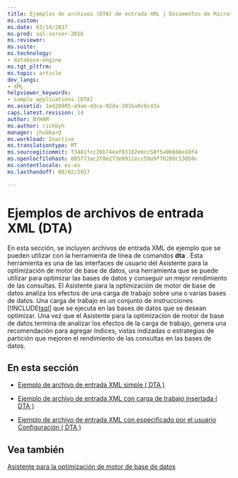 ```yaml
---
title: Ejemplos de archivos (DTA) de entrada XML | Documentos de Microsoft
ms.custom: 
ms.date: 03/14/2017
ms.prod: sql-server-2016
ms.reviewer: 
ms.suite: 
ms.technology:
- database-engine
ms.tgt_pltfrm: 
ms.topic: article
dev_langs:
- XML
helpviewer_keywords:
- sample applications [DTA]
ms.assetid: 1ed28805-a9ae-43ca-92da-101ba0c0c43a
caps.latest.revision: 14
author: BYHAM
ms.author: rickbyh
manager: jhubbard
ms.workload: Inactive
ms.translationtype: MT
ms.sourcegitcommit: f3481fcc2bb74eaf93182e6cc58f5a06666e10f4
ms.openlocfilehash: 885f73ac2f0e273e6911ecc59a9f70289c13050c
ms.contentlocale: es-es
ms.lasthandoff: 08/02/2017

---
```

# <a name="xml-input-file-samples-dta"></a>Ejemplos de archivos de entrada XML (DTA)
  En esta sección, se incluyen archivos de entrada XML de ejemplo que se pueden utilizar con la herramienta de línea de comandos **dta** . Esta herramienta es una de las interfaces de usuario del Asistente para la optimización de motor de base de datos, una herramienta que se puede utilizar para optimizar las bases de datos y conseguir un mejor rendimiento de las consultas. El Asistente para la optimización de motor de base de datos analiza los efectos de una carga de trabajo sobre una o varias bases de datos. Una carga de trabajo es un conjunto de instrucciones [!INCLUDE[tsql](../../includes/tsql-md.md)] que se ejecuta en las bases de datos que se desean optimizar. Una vez que el Asistente para la optimización de motor de base de datos termina de analizar los efectos de la carga de trabajo, genera una recomendación para agregar índices, vistas indizadas o estrategias de partición que mejoren el rendimiento de las consultas en las bases de datos.  
  
## <a name="in-this-section"></a>En esta sección  
  
-   [Ejemplo de archivo de entrada XML simple &#40; DTA &#41;](../../tools/dta/simple-xml-input-file-sample-dta.md)  
  
-   [Ejemplo de archivo de entrada XML con carga de trabajo insertada &#40; DTA &#41;](../../tools/dta/xml-input-file-sample-with-inline-workload-dta.md)  
  
-   [Ejemplo de archivo de entrada XML con especificado por el usuario Configuración &#40; DTA &#41;](../../tools/dta/xml-input-file-sample-with-user-specified-configuration-dta.md)  
  
## <a name="see-also"></a>Vea también  
 [Asistente para la optimización de motor de base de datos](../../relational-databases/performance/database-engine-tuning-advisor.md)  
  
  

